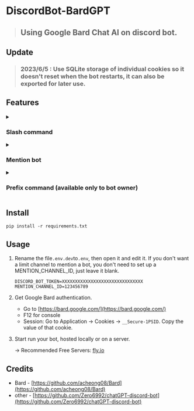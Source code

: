 # DiscordBot-BardGPT
> ## Using Google Bard Chat AI on discord bot.

## Update
> ### 2023/6/5 : Use SQLite storage of individual cookies so it doesn't reset when the bot restarts, it can also be exported for later use.

## Features

<details>
   <summary>
   
   ### Slash command

   </summary>
   
> ### will create a personal conversation for each user.
   
* cookies setting(use personal Google Bard Cookies): `/bard_cookies [choice]`
  
  ![setting](https://i.imgur.com/Q5HS6SW.png)
  
   
* Bard: `/bard [message]`
  
  >**Warning** : Only up to 10 pictures will be displayed.

  ![Bard](https://i.imgur.com/cgIMRvw.png)
  
</details>

<details>
   <summary>
   
   ### Mention bot

   </summary>

> ### same feature as the slash command, but this will reply all user messages.

* Same as use `/bard`,

  ![mention1](https://i.imgur.com/0jAhbgY.png)

</details>

<details>
   <summary>
   
   ### Prefix command (available only to bot owner)

   </summary>
 
 > ### bot owner setting.
   
 * `!unload [file_name_in_cogs_folder]`: Disable command from the specified file.
 * `!load [file_name_in_cogs_folder]`: Enable the command from the specified file.
 
   ![load & unload](https://i.imgur.com/opjDBn9.png)
  
 * `!clean`: Empty discord_bot.log file.
 * `!getLog`: Get discord_bot.log file. Real-time tracking of the bot's operating status.
   
   ![getLog](https://i.imgur.com/LHX4yWV.png)
 
 * `!getdb`: Export Bard_id.db file
   
    ![getdb](https://i.imgur.com/fgW7rPO.png)
   
 * `!upload [__Secure-1PSID]`: Set default __Secure-1PSID.
 
   ![upload](https://i.imgur.com/ef2oPTh.png)
   
</details>

## Install
```
pip install -r requirements.txt
```

## Usage
1. Rename the file`.env.dev`to`.env`, then open it and edit it. If you don't want a limit channel to mention a bot, you don't need to set up a MENTION_CHANNEL_ID, just leave it blank.
   ```
   DISCORD_BOT_TOKEN=XXXXXXXXXXXXXXXXXXXXXXXXXXXXXXX
   MENTION_CHANNEL_ID=123456789
   ```
   
2. Get Google Bard authentication.
   * Go to [https://bard.google.com/](https://bard.google.com/)
   * F12 for console
   * Session: Go to Application → Cookies → `__Secure-1PSID`. Copy the value of that cookie.

4. Start run your bot, hosted locally or on a server.

   -> Recommended Free Servers: [fly.io](https://fly.io/)

## Credits
* Bard - [https://github.com/acheong08/Bard](https://github.com/acheong08/Bard)
* other - [https://github.com/Zero6992/chatGPT-discord-bot](https://github.com/Zero6992/chatGPT-discord-bot)
